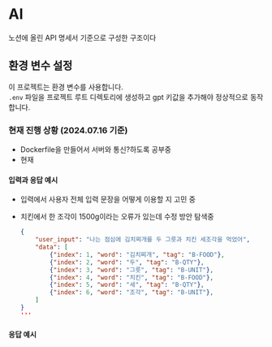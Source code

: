 # AI

노션에 올린 API 명세서 기준으로 구성한 구조이다

## 환경 변수 설정
이 프로젝트는 환경 변수를 사용합니다.  
`.env` 파일을 프로젝트 루트 디렉토리에 생성하고 gpt 키값을 추가해야 정상적으로 동작합니다.

### 현재 진행 상황 (2024.07.16 기준)
- Dockerfile을 만들어서 서버와 통신?하도록 공부중
- 현재 


#### 입력과 응답 예시
- 입력에서 사용자 전체 입력 문장을 어떻게 이용할 지 고민 중
- 치킨에서 한 조각이 1500g이라는 오류가 있는데 수정 방안 탐색중

    ```json
    {
        "user_input": "나는 점심에 김치찌개를 두 그릇과 치킨 세조각을 먹었어",
        "data": [
            {"index": 1, "word": "김치찌개", "tag": "B-FOOD"},
            {"index": 2, "word": "두", "tag": "B-QTY"},
            {"index": 3, "word": "그릇", "tag": "B-UNIT"},
            {"index": 4, "word": "치킨", "tag": "B-FOOD"},
            {"index": 5, "word": "세", "tag": "B-QTY"},
            {"index": 6, "word": "조각", "tag": "B-UNIT"},
        ]
    }
    '''

#### 응답 예시
